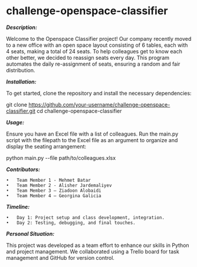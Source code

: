 # challenge-openspace-classifier


***Description:***

Welcome to the Openspace Classifier project! Our company recently moved to a new office 
with an open space layout consisting of 6 tables, each with 4 seats, making a total of 24 seats. 
To help colleagues get to know each other better, we decided to reassign seats every day. 
This program automates the daily re-assignment of seats, ensuring a random and fair distribution.


***Installation:***

To get started, clone the repository and install the necessary dependencies:

git clone https://github.com/your-username/challenge-openspace-classifier.git
cd challenge-openspace-classifier


***Usage:***

Ensure you have an Excel file with a list of colleagues.
Run the main.py script with the filepath to the Excel file as an argument to organize 
and display the seating arrangement:

python main.py --file path/to/colleagues.xlsx


***Contributors:***

	•   Team Member 1 - Mehmet Batar
	•	Team Member 2 - Alisher Jardemaliyev
	•	Team Member 3 – Ziadoon Alobaidi
	•	Team Member 4 – Georgina Galicia
  

***Timeline:***

	•	Day 1: Project setup and class development, integration.
	•	Day 2: Testing, debugging, and final touches.

***Personal Situation:***

This project was developed as a team effort to enhance our skills in Python and project management. 
We collaborated using a Trello board for task management and GitHub for version control.


